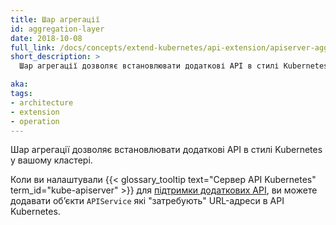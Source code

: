 ```yaml
---
title: Шар агрегації
id: aggregation-layer
date: 2018-10-08
full_link: /docs/concepts/extend-kubernetes/api-extension/apiserver-aggregation/
short_description: >
  Шар агрегації дозволяє встановлювати додаткові API в стилі Kubernetes у вашому кластері.

aka: 
tags:
- architecture
- extension
- operation
---
```

Шар агрегації дозволяє встановлювати додаткові API в стилі Kubernetes у вашому кластері.

<!--more-->

Коли ви налаштували {{< glossary_tooltip text="Сервер API Kubernetes" term_id="kube-apiserver" >}} для [підтримки додаткових API](/docs/tasks/extend-kubernetes/configure-aggregation-layer/), ви можете додавати обʼєкти `APIService` які "затребують" URL-адреси в API Kubernetes.
